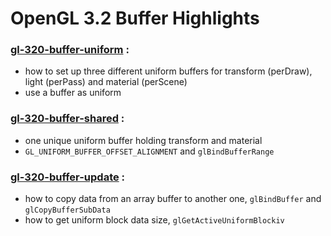 # OpenGL 3.2 Buffer Highlights

### [gl-320-buffer-uniform](https://github.com/elect86/jogl-samples/blob/master/jogl-samples/src/tests/gl_320/buffer/Gl_320_buffer_uniform.java) :

* how to set up three different uniform buffers for transform (perDraw), light (perPass) and material (perScene)
* use a buffer as uniform

### [gl-320-buffer-shared](https://github.com/elect86/jogl-samples/blob/master/jogl-samples/src/tests/gl_320/buffer/Gl_320_buffer_uniform.java) :

* one unique uniform buffer holding transform and material
* `GL_UNIFORM_BUFFER_OFFSET_ALIGNMENT` and `glBindBufferRange`

### [gl-320-buffer-update](https://github.com/elect86/jogl-samples/blob/master/jogl-samples/src/tests/gl_320/buffer/Gl_320_buffer_update.java) :

* how to copy data from an array buffer to another one, `glBindBuffer` and `glCopyBufferSubData`
* how to get uniform block data size, `glGetActiveUniformBlockiv`

